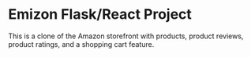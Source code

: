 # Emizon Flask/React Project

This is a clone of the Amazon storefront with products, product reviews, product ratings, and a shopping cart feature.